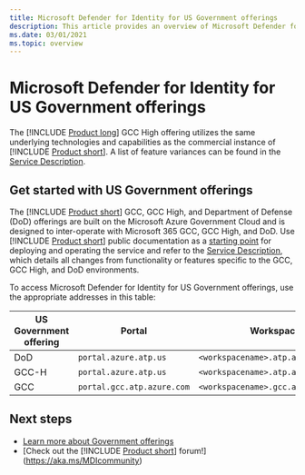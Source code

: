 ```yaml
---
title: Microsoft Defender for Identity for US Government offerings
description: This article provides an overview of Microsoft Defender for Identity's US Government offerings.
ms.date: 03/01/2021
ms.topic: overview
---
```


# Microsoft Defender for Identity for US Government offerings

The [!INCLUDE [Product long](includes/product-long.md)] GCC High offering utilizes the same underlying technologies and capabilities as the commercial instance of [!INCLUDE [Product short](includes/product-short.md)]. A list of feature variances can be found in the [Service Description](/enterprise-mobility-security/solutions/ems-azure-atp-govt-service-description).

## Get started with US Government offerings

The [!INCLUDE [Product short](includes/product-short.md)] GCC, GCC High, and Department of Defense (DoD) offerings are built on the Microsoft Azure Government Cloud and is designed to inter-operate with Microsoft 365 GCC, GCC High, and DoD. Use [!INCLUDE [Product short](includes/product-short.md)] public documentation as a [starting point](install-step1.md) for deploying and operating the service and refer to the [Service Description](/enterprise-mobility-security/solutions/ems-mdi-govt-service-description), which details all changes from functionality or features specific to the GCC, GCC High, and DoD environments.

To access Microsoft Defender for Identity for US Government offerings, use the appropriate addresses in this table:

|US Government offering  |Portal  |Workspace |Agent endpoint  |
|---------|---------|---------|---------|
|DoD    |   `portal.azure.atp.us`      |    `<workspacename>.atp.azure.us`     |  `triff1wcva2sensorapi.atp.azure.us`       |
|GCC-H   |  `portal.azure.atp.us`       |     `<workspacename>.atp.azure.us`    |  `triff1wcva2sensorapi.atp.azure.us`       |
|GCC     |     `portal.gcc.atp.azure.com`    |    `<workspacename>.gcc.atp.azure.com`     |     `trigcc1wcaz1sensorapi.gcc.atp.azure.com`    |


## Next steps

- [Learn more about Government offerings](/enterprise-mobility-security/solutions/ems-azure-atp-govt-service-description)
- [Check out the [!INCLUDE [Product short](includes/product-short.md)] forum!](<https://aka.ms/MDIcommunity>)
